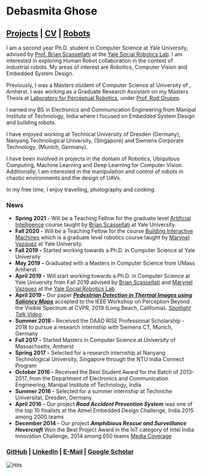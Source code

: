 # Debasmita Ghose

## [Projects](https://debasmitaghose.github.io/Projects/) | [CV](https://debasmitaghose.github.io/CV/) | [Robots](https://debasmitaghose.github.io/Robots/)



I am a second year Ph.D. student in Computer Science at Yale University,  advised by [Prof. Brian Scassellatti](http://cs-www.cs.yale.edu/homes/scaz/) at the [Yale Social Robotics Lab](https://scazlab.yale.edu/). I am interested in exploring Human Robot collaboration in the context of industrial robots. My areas of interest are Robotics, Computer Vision and Embedded System Design.  


Previously, I was a Masters student of Computer Science at University of , Amherst. I was working as a Graduate Research Assistant on my Masters Thesis at [Laboratory for Perceptual Robotics](https://www-roboticMassachusettss.cs.umass.edu/), under [Prof. Rod Grupen](http://www-robotics.cs.umass.edu/~grupen/home.html). 

I earned my BS in Electronics and Communication Engineering from Manipal Institute of Technology, India where I focused on Embedded System Design and building robots. 

I have enjoyed working at Technical University of Dresden (Germany), Nanyang Technological University, (Singapore) and Siemens Corporate Technology, (Munich, Germany). 

I have been involved in projects in the domain of Robotics,  Ubiquitous Computing,  Machine Learning and Deep Learning for Computer Vision. Additionally,  I am interested in the manipulation and control of robots in chaotic environments and the design of UAVs.

In my free time, I enjoy travelling, photography and cooking. 

### News

- **Spring 2021 -** Will be a Teaching Fellow for the graduate level [Artificial Intelligence]() course taught by [Brian Scassellati](http://www.cs.yale.edu/homes/scaz/) at Yale University. 
- **Fall 2020 -** Will be a Teaching Fellow for the course [Building Interactive Machines](https://cpsc459-bim.gitlab.io/f20/) which is a graduate level robotics course taught by [Marynel Vazquez](http://www.marynel.net/) at Yale University. 
- **Fall 2019 -** Started working towards a Ph.D. in Computer Science at Yale University
- **May 2019 -** Graduated with a Masters in Computer Science from UMass Amherst. 
- **April 2019 -** Will start working towards a Ph.D. in Computer Science at Yale University from Fall 2019 advised by [Brian Scassellati](http://cs-www.cs.yale.edu/homes/scaz/) and [Marynel Vazquez](http://www.marynel.net/) at the [Yale Social Robotics Lab](https://scazlab.yale.edu/)
- **April 2019 -** Our paper [***Pedestrian Detection in Thermal Images using Saliency Maps***](https://arxiv.org/abs/1904.06859?context=cs) accepted to the IEEE Workshop on Perception Beyond the Visible Spectrum at CVPR, 2019 (Long Beach, California). <span style="color:red">*[Spotlight Talk Video](https://www.youtube.com/watch?v=Ohs6VUkdcQU&t=19s)*</span>.
- **Summer 2018 -** Received the DAAD RISE Professional Scholarship - 2018 to pursue a research internship with Siemens CT, Munich, Germany
- **Fall 2017 -** Started Masters in Computer Science at University of Massachsetts, Amherst 
- **Spring 2017 -** Selected for a research internship at Nanyang Technological University, Singapore through the NTU India Connect Program 
- **October 2016 -** Received the Best Student Award for the Batch of 2013-2017, from the Department of Electronics and Communication Engineering, Manipal Institute of Technology, India
- **Summer 2016 -** Selected for a summer internship at Techniche Universitat, Dresden, Germany
- **April 2016 -** Our project ***Road Accident Prevention System*** was one of the top 10 finalists at the Atmel Embedded Design Challenge, India 2015 among 2000 teams
- **December 2014 -** Our project ***Amphibious Rescue and Surveillance Hovercraft*** Won the Best Project Award in the IoT category of Intel India Innovation Challenge, 2014 among 650 teams [Media Coverage](http://thebengalurutimes.blogspot.com/2014/12/intel-india-hosts-first-ever-intel.html)


### [GitHub](https://github.com/DebasmitaGhose/) | [LinkedIn](https://www.linkedin.com/in/debasmita-ghose-59859763/) | <a href="mailto:dghose@umass.edu" target="_top">E-Mail</a> | [Google Scholar](https://scholar.google.com/citations?user=cgF857gAAAAJ&hl=en)

![Hits](https://hitcounter.pythonanywhere.com/count/tag.svg?url=https%3A%2F%2Fdebasmitaghose.github.io%2FDebasmita-Ghose%2F)
